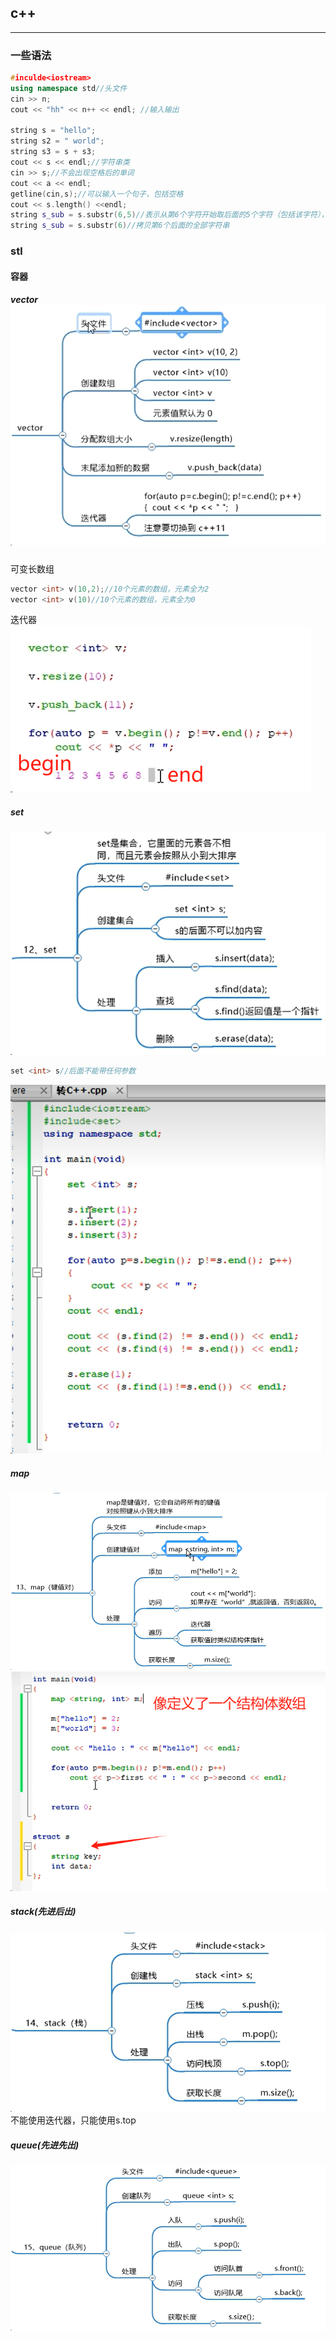 ## c++
---
### 一些语法
```c++
#inculde<iostream>
using namespace std//头文件
cin >> n;
cout << "hh" << n++ << endl; //输入输出

string s = "hello";
string s2 = " world";
string s3 = s + s3;
cout << s << endl;//字符串类
cin >> s;//不会出现空格后的单词
cout << a << endl;
getline(cin,s);//可以输入一个句子，包括空格
cout << s.length() <<endl;
string s_sub = s.substr(6,5)//表示从第6个字符开始取后面的5个字符（包括该字符），从0开始算起
string s_sub = s.substr(6)//拷贝第6个后面的全部字符串
```

### stl
#### 容器
##### vector ![alt text](image.png)
可变长数组
```c++
vector <int> v(10,2);//10个元素的数组，元素全为2
vector <int> v(10)//10个元素的数组，元素全为0
```
迭代器
![alt text](image-1.png)

##### set
![alt text](image-2.png)
```c++
set <int> s//后面不能带任何参数
```
![alt text](image-3.png)

##### map
![alt text](image-4.png)
![alt text](image-5.png)

##### stack(先进后出)
![alt text](image-6.png)
不能使用迭代器，只能使用s.top

##### queue(先进先出)
![alt text](image-7.png)
